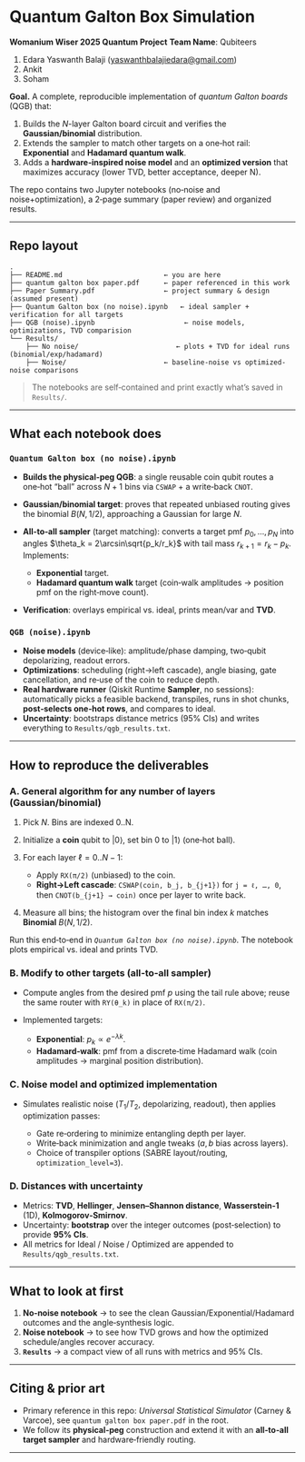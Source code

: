 # Quantum Galton Box Simulation

**Womanium Wiser 2025 Quantum Project**
**Team Name**: Qubiteers
1. Edara Yaswanth Balaji (yaswanthbalajiedara@gmail.com)
2. Ankit
3. Soham

**Goal.** A complete, reproducible implementation of *quantum Galton boards* (QGB) that:

1. Builds the $N$-layer Galton board circuit and verifies the **Gaussian/binomial** distribution.
2. Extends the sampler to match other targets on a one‑hot rail: **Exponential** and **Hadamard quantum walk**.
3. Adds a **hardware‑inspired noise model** and an **optimized version** that maximizes accuracy (lower TVD, better acceptance, deeper N).

The repo contains two Jupyter notebooks (no‑noise and noise+optimization), a 2‑page summary (paper review) and organized results.

---

## Repo layout

```
.
├── README.md                         ← you are here
├── quantum galton box paper.pdf      ← paper referenced in this work
├── Paper Summary.pdf                 ← project summary & design (assumed present)
├── Quantum Galton box (no noise).ipynb   ← ideal sampler + verification for all targets
├── QGB (noise).ipynb                      ← noise models, optimizations, TVD comparision
└── Results/
    ├── No noise/                        ← plots + TVD for ideal runs (binomial/exp/hadamard)
    ├── Noise/                        ← baseline-noise vs optimized-noise comparisons
```

> The notebooks are self‑contained and print exactly what’s saved in `Results/`.

---


## What each notebook does

### `Quantum Galton box (no noise).ipynb`

* **Builds the physical‑peg QGB**: a single reusable coin qubit routes a one‑hot “ball” across $N+1$ bins via `CSWAP` + a write‑back `CNOT`.
* **Gaussian/binomial target**: proves that repeated unbiased routing gives the binomial $B(N, 1/2)$, approaching a Gaussian for large $N$.
* **All‑to‑all sampler** (target matching): converts a target pmf $p_0, …, p_N$ into angles $\theta_k = 2\arcsin\sqrt{p_k/r_k}$ with tail mass $r_{k+1} = r_k - p_k$. Implements:

  * **Exponential** target.
  * **Hadamard quantum walk** target (coin‑walk amplitudes → position pmf on the right‑move count).
* **Verification**: overlays empirical vs. ideal, prints mean/var and **TVD**.

### `QGB (noise).ipynb`

* **Noise models** (device‑like): amplitude/phase damping, two‑qubit depolarizing, readout errors.
* **Optimizations**: scheduling (right→left cascade), angle biasing, gate cancellation, and re‑use of the coin to reduce depth.
* **Real hardware runner** (Qiskit Runtime **Sampler**, no sessions): automatically picks a feasible backend, transpiles, runs in shot chunks, **post‑selects one‑hot rows**, and compares to ideal.
* **Uncertainty**: bootstraps distance metrics (95% CIs) and writes everything to `Results/qgb_results.txt`.

---

## How to reproduce the deliverables

### A. General algorithm for any number of layers (Gaussian/binomial)

1. Pick $N$. Bins are indexed 0..N.
2. Initialize a **coin** qubit to $|0\rangle$, set bin 0 to $|1\rangle$ (one‑hot ball).
3. For each layer $\ell=0..N-1$:

   * Apply `RX(π/2)` (unbiased) to the coin.
   * **Right→Left cascade**: `CSWAP(coin, b_j, b_{j+1})` for `j = ℓ, …, 0`, then `CNOT(b_{j+1} → coin)` once per layer to write back.
4. Measure all bins; the histogram over the final bin index $k$ matches **Binomial** $B(N, 1/2)$.

Run this end‑to‑end in *`Quantum Galton box (no noise).ipynb`*. The notebook plots empirical vs. ideal and prints TVD.

### B. Modify to other targets (all‑to‑all sampler)

* Compute angles from the desired pmf $p$ using the tail rule above; reuse the same router with `RY(θ_k)` in place of `RX(π/2)`.
* Implemented targets:

  * **Exponential**: $p_k \propto e^{-\lambda k}$.
  * **Hadamard‑walk**: pmf from a discrete‑time Hadamard walk (coin amplitudes → marginal position distribution).

### C. Noise model and optimized implementation

* Simulates realistic noise ($T_1/T_2$, depolarizing, readout), then applies optimization passes:

  * Gate re‑ordering to minimize entangling depth per layer.
  * Write‑back minimization and angle tweaks ($a,b$ bias across layers).
  * Choice of transpiler options (SABRE layout/routing, `optimization_level=3`).

### D. Distances with uncertainty

* Metrics: **TVD**, **Hellinger**, **Jensen–Shannon distance**, **Wasserstein‑1** (1D), **Kolmogorov‑Smirnov**.
* Uncertainty: **bootstrap** over the integer outcomes (post‑selection) to provide **95% CIs**.
* All metrics for Ideal / Noise / Optimized are appended to `Results/qgb_results.txt`.

---


## What to look at first

1. **No‑noise notebook** → to see the clean Gaussian/Exponential/Hadamard outcomes and the angle‑synthesis logic.
2. **Noise notebook** → to see how TVD grows and how the optimized schedule/angles recover accuracy.
3. **`Results`** → a compact view of all runs with metrics and 95% CIs.

---

## Citing & prior art

* Primary reference in this repo: *Universal Statistical Simulator* (Carney & Varcoe), see `quantum galton box paper.pdf` in the root.
* We follow its **physical‑peg** construction and extend it with an **all‑to‑all target sampler** and hardware‑friendly routing.

---
